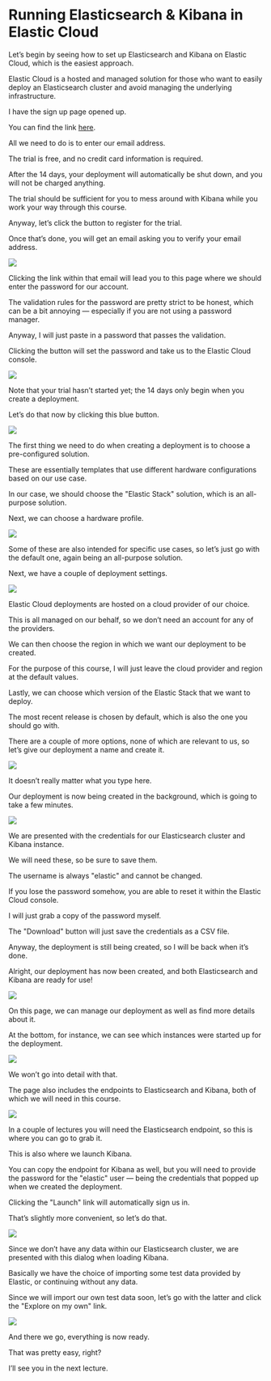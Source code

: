 # Running Elasticsearch & Kibana in Elastic Cloud

Let’s begin by seeing how to set up Elasticsearch and Kibana on Elastic Cloud, which is the easiest approach.

Elastic Cloud is a hosted and managed solution for those who want to easily deploy an Elasticsearch cluster and avoid managing the underlying infrastructure.

I have the sign up page opened up.

You can find the link [here](https://info.elastic.co/elasticsearch-service-trial-course.html?blade=udemy&hulk=partner&gambit=guide-to-es).

All we need to do is to enter our email address.

The trial is free, and no credit card information is required.

After the 14 days, your deployment will automatically be shut down, and you will not be charged anything.

The trial should be sufficient for you to mess around with Kibana while you work your way through this course.

Anyway, let’s click the button to register for the trial.

Once that’s done, you will get an email asking you to verify your email address.

![](images/2022-09-01_00-30.png)

Clicking the link within that email will lead you to this page where we should enter the password for our account.

The validation rules for the password are pretty strict to be honest, which can be a bit annoying — especially if you are not using a password manager.

Anyway, I will just paste in a password that passes the validation.

Clicking the button will set the password and take us to the Elastic Cloud console.

![](images/2022-09-01_00-31.png)

Note that your trial hasn’t started yet; the 14 days only begin when you create a deployment.

Let’s do that now by clicking this blue button.

![](images/2022-09-01_00-32.png)

The first thing we need to do when creating a deployment is to choose a pre-configured solution.

These are essentially templates that use different hardware configurations based on our use case.

In our case, we should choose the "Elastic Stack" solution, which is an all-purpose solution.

Next, we can choose a hardware profile.

![](images/2022-09-01_00-34.png)

Some of these are also intended for specific use cases, so let’s just go with the default one, again being an all-purpose solution.

Next, we have a couple of deployment settings.

![](images/2022-09-01_00-35.png)

Elastic Cloud deployments are hosted on a cloud provider of our choice.

This is all managed on our behalf, so we don’t need an account for any of the providers.

We can then choose the region in which we want our deployment to be created.

For the purpose of this course, I will just leave the cloud provider and region at the default values.

Lastly, we can choose which version of the Elastic Stack that we want to deploy.

The most recent release is chosen by default, which is also the one you should go with.

There are a couple of more options, none of which are relevant to us, so let’s give our deployment a name and create it.

![](images/2022-09-01_00-36.png)

It doesn’t really matter what you type here.

Our deployment is now being created in the background, which is going to take a few minutes.

![](images/2022-09-01_00-37.png)

We are presented with the credentials for our Elasticsearch cluster and Kibana instance.

We will need these, so be sure to save them.

The username is always "elastic" and cannot be changed.

If you lose the password somehow, you are able to reset it within the Elastic Cloud console.

I will just grab a copy of the password myself.

The "Download" button will just save the credentials as a CSV file.

Anyway, the deployment is still being created, so I will be back when it’s done.

Alright, our deployment has now been created, and both Elasticsearch and Kibana are ready for use!

![](images/2022-09-01_00-38.png)

On this page, we can manage our deployment as well as find more details about it.

At the bottom, for instance, we can see which instances were started up for the deployment.

![](images/2022-09-01_00-38_1.png)

We won’t go into detail with that.

The page also includes the endpoints to Elasticsearch and Kibana, both of which we will need in this course.

![](images/2022-09-01_00-39.png)

In a couple of lectures you will need the Elasticsearch endpoint, so this is where you can go to grab it.

This is also where we launch Kibana.

You can copy the endpoint for Kibana as well, but you will need to provide the password for the "elastic" user — being the credentials that popped up when we created the deployment.

Clicking the "Launch" link will automatically sign us in.

That’s slightly more convenient, so let’s do that.

![](images/2022-09-01_00-40.png)

Since we don’t have any data within our Elasticsearch cluster, we are presented with this dialog when loading Kibana.

Basically we have the choice of importing some test data provided by Elastic, or continuing without any data.

Since we will import our own test data soon, let’s go with the latter and click the "Explore on my own" link.

![](images/2022-09-01_00-41.png)

And there we go, everything is now ready.

That was pretty easy, right?

I’ll see you in the next lecture.

